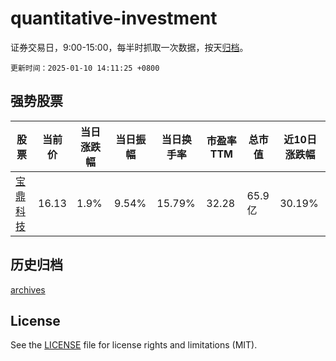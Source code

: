 # quantitative-investment

证券交易日，9:00-15:00，每半时抓取一次数据，按天[归档](archives)。

`更新时间：2025-01-10 14:11:25 +0800`

## 强势股票

|股票|当前价|当日涨跌幅|当日振幅|当日换手率|市盈率TTM|总市值|近10日涨跌幅|
|----|----|----|----|----|----|----|----|
|[宝鼎科技](https://xueqiu.com/S/SZ002552)|16.13|1.9%|9.54%|15.79%|32.28|65.9亿|30.19%|

## 历史归档

[archives](archives)

## License

See the [LICENSE](LICENSE) file for license rights and limitations (MIT).